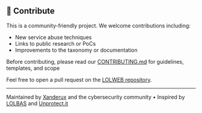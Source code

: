 ## 🤝 Contribute

This is a community-friendly project. We welcome contributions including:

- New service abuse techniques  
- Links to public research or PoCs  
- Improvements to the taxonomy or documentation

Before contributing, please read our [CONTRIBUTING.md](https://github.com/Xanderux/LOLWEB/blob/master/CONTRIBUTING.md) for guidelines, templates, and scope

Feel free to open a pull request on the [LOLWEB repository](https://github.com/Xanderux/LOLWEB/pulls).

---

Maintained by [Xanderux](https://github.com/Xanderux) and the cybersecurity community • Inspired by [LOLBAS](https://lolbas-project.github.io/) and [Unprotect.it](https://unprotect.it/)

